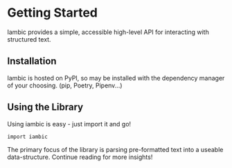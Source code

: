 # Getting Started
Iambic provides a simple, accessible high-level API for interacting
with structured text.

## Installation
Iambic is hosted on PyPI, so may be installed with the dependency
manager of your choosing. (pip, Poetry, Pipenv...)

## Using the Library
Using iambic is easy - just import it and go!
```
import iambic
```

The primary focus of the library is parsing pre-formatted text into a
useable data-structure. Continue reading for more insights!
